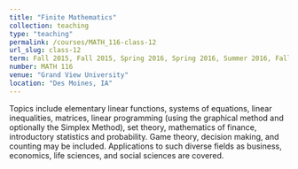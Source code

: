 ```yaml
---
title: "Finite Mathematics"
collection: teaching
type: "teaching"
permalink: /courses/MATH_116-class-12
url_slug: class-12
term: Fall 2015, Fall 2015, Spring 2016, Spring 2016, Summer 2016, Fall 2016, Fall 2016, Spring 2017, Spring 2017, Spring 2018, Spring 2018, Spring 2018
number: MATH 116
venue: "Grand View University"
location: "Des Moines, IA"
---
```


Topics include elementary linear functions, systems of equations, linear inequalities, matrices, linear programming (using the graphical method and optionally the Simplex Method), set theory, mathematics of finance, introductory statistics and probability. Game theory, decision making, and counting may be included. Applications to such diverse fields as business, economics, life sciences, and social sciences are covered.
